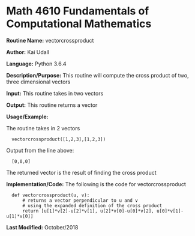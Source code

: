 # Math 4610 Fundamentals of Computational Mathematics

**Routine Name:**           vectorcrossproduct

**Author:** Kai Udall

**Language:** Python 3.6.4

**Description/Purpose:** This routine will compute the cross product of two, three dimensional vectors

**Input:** This routine takes in two vectors

**Output:** This routine returns a vector

**Usage/Example:**

The routine takes in 2 vectors

      vectorcrossproduct([1,2,3],[1,2,3])

Output from the line above:

      [0,0,0]

The returned vector is the result of finding the cross product

**Implementation/Code:** The following is the code for vectorcrossproduct

      def vectorcrossproduct(u, v):
          # returns a vector perpendicular to u and v
          # using the expanded definition of the cross product
          return [u[1]*v[2]-u[2]*v[1], u[2]*v[0]-u[0]*v[2], u[0]*v[1]-u[1]*v[0]]

**Last Modified:** October/2018

